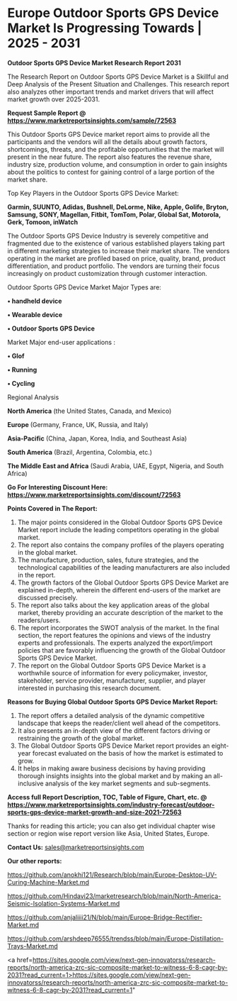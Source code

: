 # Europe Outdoor Sports GPS Device Market Is Progressing Towards | 2025 - 2031

<strong>Outdoor Sports GPS Device Market Research Report 2031</strong>

The Research Report on Outdoor Sports GPS Device Market is a Skillful and Deep Analysis of the Present Situation and Challenges. This research report also analyzes other important trends and market drivers that will affect market growth over 2025-2031.

<strong>Request Sample Report @ <a href=https://www.marketreportsinsights.com/sample/72563>https://www.marketreportsinsights.com/sample/72563</a></strong>

This Outdoor Sports GPS Device market report aims to provide all the participants and the vendors will all the details about growth factors, shortcomings, threats, and the profitable opportunities that the market will present in the near future. The report also features the revenue share, industry size, production volume, and consumption in order to gain insights about the politics to contest for gaining control of a large portion of the market share.

Top Key Players in the Outdoor Sports GPS Device Market:

<strong>Garmin, SUUNTO, Adidas, Bushnell, DeLorme, Nike, Apple, Golife, Bryton, Samsung, SONY, Magellan, Fitbit, TomTom, Polar, Global Sat, Motorola, Gerk, Tomoon, inWatch</strong>

The Outdoor Sports GPS Device Industry is severely competitive and fragmented due to the existence of various established players taking part in different marketing strategies to increase their market share. The vendors operating in the market are profiled based on price, quality, brand, product differentiation, and product portfolio. The vendors are turning their focus increasingly on product customization through customer interaction.

Outdoor Sports GPS Device Market Major Types are:

<strong>• handheld device

• Wearable device

• Outdoor Sports GPS Device</strong>

Market Major end-user applications :

<strong>• Glof

• Running

• Cycling</strong>

Regional Analysis

</u><strong><b>North America</b></strong> (the United States, Canada, and Mexico)

<strong><b>Europe </b></strong>(Germany, France, UK, Russia, and Italy)

<strong><b>Asia-Pacific</b></strong> (China, Japan, Korea, India, and Southeast Asia)

<strong><b>South America</b></strong> (Brazil, Argentina, Colombia, etc.)

<strong><b>The Middle East and Africa</b></strong> (Saudi Arabia, UAE, Egypt, Nigeria, and South Africa)

<strong>Go For Interesting Discount Here: <a href=https://www.marketreportsinsights.com/discount/72563>https://www.marketreportsinsights.com/discount/72563</a></strong>

<strong>Points Covered in The Report:</strong>
<ol>
  <li>The major points considered in the Global Outdoor Sports GPS Device Market report include the leading competitors operating in the global market.</li>
  <li>The report also contains the company profiles of the players operating in the global market.</li>
  <li>The manufacture, production, sales, future strategies, and the technological capabilities of the leading manufacturers are also included in the report.</li>
  <li>The growth factors of the Global Outdoor Sports GPS Device Market are explained in-depth, wherein the different end-users of the market are discussed precisely.</li>
  <li>The report also talks about the key application areas of the global market, thereby providing an accurate description of the market to the readers/users.</li>
  <li>The report incorporates the SWOT analysis of the market. In the final section, the report features the opinions and views of the industry experts and professionals. The experts analyzed the export/import policies that are favorably influencing the growth of the Global Outdoor Sports GPS Device Market.</li>
  <li>The report on the Global Outdoor Sports GPS Device Market is a worthwhile source of information for every policymaker, investor, stakeholder, service provider, manufacturer, supplier, and player interested in purchasing this research document.</li>
</ol>
<strong>Reasons for Buying Global Outdoor Sports GPS Device Market Report:</strong>

<ol>
  <li>The report offers a detailed analysis of the dynamic competitive landscape that keeps the reader/client well ahead of the competitors.</li>
  <li>It also presents an in-depth view of the different factors driving or restraining the growth of the global market.</li>
  <li>The Global Outdoor Sports GPS Device Market report provides an eight-year forecast evaluated on the basis of how the market is estimated to grow.</li>
  <li>It helps in making aware business decisions by having providing thorough insights insights into the global market and by making an all-inclusive analysis of the key market segments and sub-segments.</li>
</ol>
<strong>Access full Report Description, TOC, Table of Figure, Chart, etc. @ <a href=https://www.marketreportsinsights.com/industry-forecast/outdoor-sports-gps-device-market-growth-and-size-2021-72563>https://www.marketreportsinsights.com/industry-forecast/outdoor-sports-gps-device-market-growth-and-size-2021-72563</a></strong>


Thanks for reading this article; you can also get individual chapter wise section or region wise report version like Asia, United States, Europe.

<strong>Contact Us:</strong>
sales@marketreportsinsights.com

<strong>Our other reports:</strong>

<a href=https://github.com/anokhi121/Research/blob/main/Europe-Desktop-UV-Curing-Machine-Market.md>https://github.com/anokhi121/Research/blob/main/Europe-Desktop-UV-Curing-Machine-Market.md</a>

<a href=https://github.com/Hindavi23/marketresearch/blob/main/North-America-Seismic-Isolation-Systems-Market.md>https://github.com/Hindavi23/marketresearch/blob/main/North-America-Seismic-Isolation-Systems-Market.md</a>

<a href=https://github.com/anjaliiii21/N/blob/main/Europe-Bridge-Rectifier-Market.md>https://github.com/anjaliiii21/N/blob/main/Europe-Bridge-Rectifier-Market.md</a>

<a href=https://github.com/arshdeep76555/trendss/blob/main/Europe-Distillation-Trays-Market.md>https://github.com/arshdeep76555/trendss/blob/main/Europe-Distillation-Trays-Market.md</a>

<a href=https://sites.google.com/view/next-gen-innovatorss/research-reports/north-america-zrc-sic-composite-market-to-witness-6-8-cagr-by-2031?read_current=1>https://sites.google.com/view/next-gen-innovatorss/research-reports/north-america-zrc-sic-composite-market-to-witness-6-8-cagr-by-2031?read_current=1</a>"
